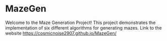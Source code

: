 # MazeGen
Welcome to the Maze Generation Project! This project demonstrates the implementation of six different algorithms for generating mazes.
Link to the website https://cosmicnoise2907.github.io/MazeGen/
